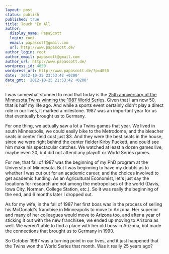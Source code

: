 ```yaml
---
layout: post
status: publish
published: true
title: Touch 'Em All
author:
  display_name: PapaScott
  login: root
  email: papascott@gmail.com
  url: http://www.papascott.de/
author_login: root
author_email: papascott@gmail.com
author_url: http://www.papascott.de/
wordpress_id: 4850
wordpress_url: http://www.papascott.de/?p=4850
date: '2012-10-25 23:53:42 +0200'
date_gmt: '2012-10-25 21:53:42 +0200'
---
```

<p>I was somewhat stunned to read that today is the <a href="http://aarongleeman.com/2012/10/25/twins-notes-40-man-cuts-declining-capps-baker-talks-and-25-years-ago/">25th anniversary of the Minnesota Twins winning the 1987 World Series</a>. Given that I am now 50, that is half my life ago. And while a sports event certainly didn't play a direct role in our lives, it marked a milestone. 1987 was an important year for us that eventually brought us to Germany.</p>
<p>For one thing, we actually saw a lot a Twins games that year. We lived in south Minneapolis, we could easily bike to the Metrodome, and the bleacher seats in center field cost just $3. And they were the best seats in the house, since we were right behind the center fielder Kirby Puckett, and could see him make his spectacular catches. We watched at least a dozen games live, maybe even 20, but did not attend any playoff or World Series games.</p>
<p>For me, that fall of 1987 was the beginning of my PhD program at the University of Minnesota. But I was beginning to have my doubts as to whether I was cut out for an academic career, and the choices involved to get academic funding. As an Agricultural Economist, let's just say the locations for research are not among the metropolises of the world (Davis, Iowa City, Norman, College Station, etc.). So it was really the beginning of the end, and 6 months later I dropped out.</p>
<p>As for my wife, in the fall of 1987 her first boss was in the process of selling his McDonald's franchise in Minneapolis to move to Arizona. Her superior and many of her colleagues would move to Arizona too, and after a year of sticking it out with the new franchisee, we ended up moving to Arizona as well. We weren't able to find a place with her old boss in Arizona, but made the connections that brought us to Germany in 1990.</p>
<p>So October 1987 was a turning point in our lives, and it just happened that the Twins won the World Series that month. Was it really 25 years ago?</p>
